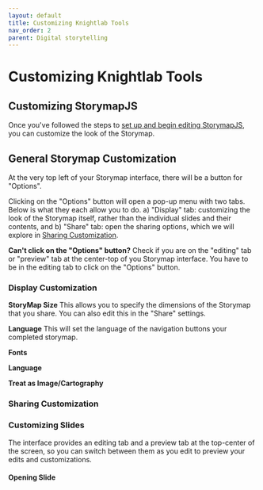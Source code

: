 ```yaml
---
layout: default
title: Customizing Knightlab Tools
nav_order: 2
parent: Digital storytelling
---
```


# Customizing Knightlab Tools
## Customizing StorymapJS
Once you've followed the steps to <a href="https://ubc-library-rc.github.io/digital-exhibits-survey/content/digital-storytelling-tools.html#storymapsjs">set up and begin editing StorymapJS</a>, you can customize the look of the Storymap.

## General Storymap Customization
At the very top left of your Storymap interface, there will be a button for "Options". 

Clicking on the "Options" button will open a pop-up menu with two tabs. Below is what they each allow you to do.
a) "Display" tab: customizing the look of the Storymap itself, rather than the individual slides and their contents, and
b) "Share" tab: open the sharing options, which we will explore in <a href="https://ubc-library-rc.github.io/digital-exhibits-survey/content/knightlab-cutomization.html#sharing-customization">Sharing Customization</a>.

<aside class="note">
<strong>Can't click on the "Options" button?</strong> Check if you are on the "editing" tab or "preview" tab at the center-top of you Storymap interface. You have to be in the editing tab to click on the "Options" button.
</aside>

### Display Customization
<strong>StoryMap Size</strong>
This allows you to specify the dimensions of the Storymap that you share. You can also edit this in the "Share" settings.

<strong>Language</strong>
This will set the language of the navigation buttons your completed storymap. 

<strong>Fonts</strong>

<strong>Language</strong>

<strong>Treat as Image/Cartography</strong>

### Sharing Customization

### Customizing Slides
The interface provides an editing tab and a preview tab at the top-center of the screen, so you can switch between them as you edit to preview your edits and customizations.
#### Opening Slide


